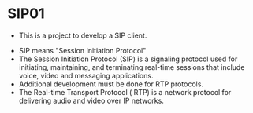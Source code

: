 # SIP01
* This is a project to develop a SIP client.
+ SIP means "Session Initiation Protocol"
+ The Session Initiation Protocol (SIP) is a signaling protocol used for initiating, maintaining, and terminating real-time sessions that include voice, video and messaging applications.
+ Additional development must be done for RTP protocols.
+ The Real-time Transport Protocol ( RTP) is a network protocol for delivering audio and video over IP networks.
